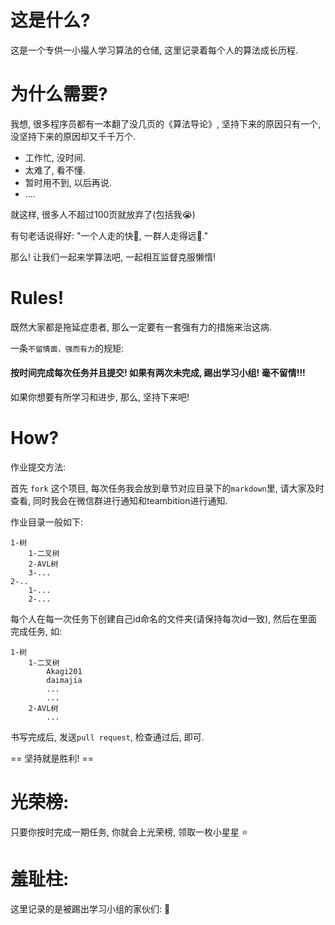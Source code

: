 这是什么?
=========

这是一个专供一小撮人学习算法的仓储, 这里记录着每个人的算法成长历程.

为什么需要?
===========

我想, 很多程序员都有一本翻了没几页的《算法导论》, 坚持下来的原因只有一个, 没坚持下来的原因却又千千万个.

* 工作忙, 没时间.
* 太难了, 看不懂.
* 暂时用不到, 以后再说.
* ....

就这样, 很多人不超过100页就放弃了(包括我:sob:)

有句老话说得好: "一个人走的快:runner:, 一群人走得远:two_men_holding_hands:."

那么! 让我们一起来学算法吧, 一起相互监督克服懒惰!

Rules!
======

既然大家都是拖延症患者, 那么一定要有一套强有力的措施来治这病.

一条`不留情面，强而有力`的规矩:

#### 按时间完成每次任务并且提交! 如果有两次未完成, 踢出学习小组! 毫不留情!!! ####

如果你想要有所学习和进步, 那么, 坚持下来吧!

How?
====

作业提交方法:
	
首先 `fork` 这个项目, 每次任务我会放到章节对应目录下的`markdown`里, 请大家及时查看, 同时我会在微信群进行通知和teambition进行通知.

作业目录一般如下:

	1-树
		1-二叉树
		2-AVL树
		3-...
	2-..
		1-...
		2-...

每个人在每一次任务下创建自己id命名的文件夹(请保持每次id一致), 然后在里面完成任务, 如:

	1-树
		1-二叉树
			Akagi201
			daimajia
			...
			...
		2-AVL树
			...

书写完成后, 发送`pull request`, 检查通过后, 即可.

==	坚持就是胜利! ==

光荣榜:
=======

只要你按时完成一期任务, 你就会上光荣榜, 领取一枚小星星 :star:

羞耻柱:
=======

这里记录的是被踢出学习小组的家伙们: :gun:
